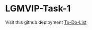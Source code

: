 # LGMVIP-Task-1

Visit this github deployment [To-Do-List](https://mr-vicky.github.io/LGMVIP-Task-1/)
